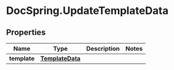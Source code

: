 # DocSpring.UpdateTemplateData

## Properties
Name | Type | Description | Notes
------------ | ------------- | ------------- | -------------
**template** | [**TemplateData**](TemplateData.md) |  | 


